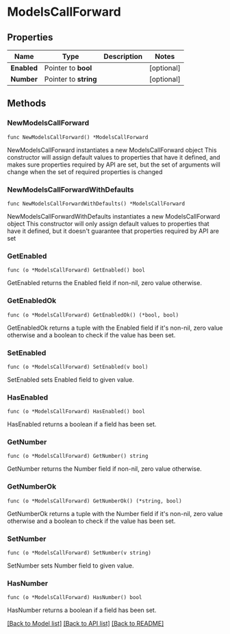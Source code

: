 # ModelsCallForward

## Properties

Name | Type | Description | Notes
------------ | ------------- | ------------- | -------------
**Enabled** | Pointer to **bool** |  | [optional] 
**Number** | Pointer to **string** |  | [optional] 

## Methods

### NewModelsCallForward

`func NewModelsCallForward() *ModelsCallForward`

NewModelsCallForward instantiates a new ModelsCallForward object
This constructor will assign default values to properties that have it defined,
and makes sure properties required by API are set, but the set of arguments
will change when the set of required properties is changed

### NewModelsCallForwardWithDefaults

`func NewModelsCallForwardWithDefaults() *ModelsCallForward`

NewModelsCallForwardWithDefaults instantiates a new ModelsCallForward object
This constructor will only assign default values to properties that have it defined,
but it doesn't guarantee that properties required by API are set

### GetEnabled

`func (o *ModelsCallForward) GetEnabled() bool`

GetEnabled returns the Enabled field if non-nil, zero value otherwise.

### GetEnabledOk

`func (o *ModelsCallForward) GetEnabledOk() (*bool, bool)`

GetEnabledOk returns a tuple with the Enabled field if it's non-nil, zero value otherwise
and a boolean to check if the value has been set.

### SetEnabled

`func (o *ModelsCallForward) SetEnabled(v bool)`

SetEnabled sets Enabled field to given value.

### HasEnabled

`func (o *ModelsCallForward) HasEnabled() bool`

HasEnabled returns a boolean if a field has been set.

### GetNumber

`func (o *ModelsCallForward) GetNumber() string`

GetNumber returns the Number field if non-nil, zero value otherwise.

### GetNumberOk

`func (o *ModelsCallForward) GetNumberOk() (*string, bool)`

GetNumberOk returns a tuple with the Number field if it's non-nil, zero value otherwise
and a boolean to check if the value has been set.

### SetNumber

`func (o *ModelsCallForward) SetNumber(v string)`

SetNumber sets Number field to given value.

### HasNumber

`func (o *ModelsCallForward) HasNumber() bool`

HasNumber returns a boolean if a field has been set.


[[Back to Model list]](../README.md#documentation-for-models) [[Back to API list]](../README.md#documentation-for-api-endpoints) [[Back to README]](../README.md)


